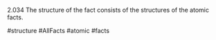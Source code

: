 2.034 The structure of the fact consists of the structures of the atomic facts.

#structure #AllFacts #atomic #facts 